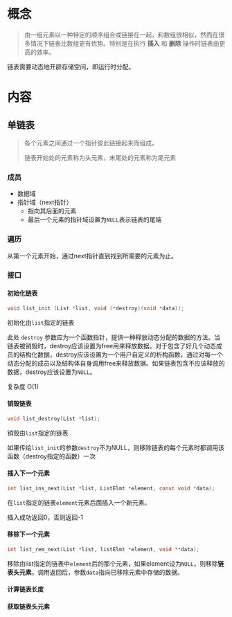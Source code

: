 # 概念

>  由一组元素以一种特定的顺序组合或链接在一起，和数组很相似，然而在很多情况下链表比数组更有优势。特别是在执行 **插入** 和 **删除** 操作时链表由更高的效率。

链表需要动态地开辟存储空间，即运行时分配。



# 内容

## 单链表

>  各个元素之间通过一个指针彼此链接起来而组成。
>
> 链表开始处的元素称为头元素，末尾处的元素称为尾元素

### 成员

- 数据域
- 指针域（next指针）
  - 指向其后面的元素
  - 最后一个元素的指针域设置为`NULL`表示链表的尾端

### 遍历

从第一个元素开始，通过next指针直到找到所需要的元素为止。

### 接口

#### 初始化链表

```c
void list_init (List *list, void (*destroy)(void *data));
```

初始化由`list`指定的链表

此处 `destroy` 参数应为一个函数指针，提供一种释放动态分配的数据的方法。当链表被销毁时，destroy应该设置为free用来释放数据。对于包含了好几个动态成员的结构化数据，destroy应该设置为一个用户自定义的析构函数，通过对每一个动态分配的成员以及结构体自身调用free来释放数据。如果链表包含不应该释放的数据，destroy应该设置为`NULL`。

复杂度 O(1)

#### 销毁链表

```c
void list_destroy(List *list);
```

销毁由`list`指定的链表

如果传给`list_init`的参数`destroy`不为NULL，则移除链表的每个元素时都调用该函数（destroy指定的函数）一次

#### 插入下一个元素

```c
int list_ins_next(List *list, ListElmt *element, const void *data);
```

在`list`指定的链表`element`元素后面插入一个新元素。

插入成功返回0，否则返回-1

#### 移除下一个元素

```c
int list_rem_next(List *list, listElmt *element, void **data);
```

移除由list指定的链表中`element`后的那个元素，如果element设为`NULL`，则移除**链表头元素**。调用返回后，参数`data`指向已移除元素中存储的数据。

#### 计算链表长度

#### 获取链表头元素